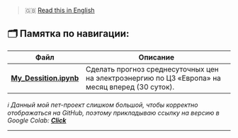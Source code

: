 > 🇬🇧 [Read this in English](README_EN.md)


## 🗂️ Памятка по навигации:

| Файл | Описание |
|------|-----------|
| **[My_Dessition.ipynb](My_Dessition.ipynb)** | Сделать прогноз среднесуточных цен на электроэнергию по ЦЗ «Европа» на месяц вперед (30 суток). |

*ℹ️ Данный мой пет-проект слишком большой, чтобы корректно отображаться на GitHub, поэтому прикладываю ссылку на версию в Google Colab: [**Click**](https://colab.research.google.com/drive/13vSFkYFhXy7hLD8jwHLD1cSb4ueSvLn6)*

---